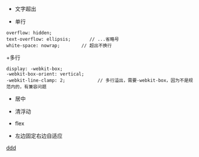- 文字超出

+ 单行

```
overflow: hidden;
text-overflow: ellipsis;       // ...省略号
white-space: nowrap;        // 超出不换行

```

+多行

```
display: -webkit-box;
-webkit-box-orient: vertical;
-webkit-line-clamp: 2;            // 多行溢出，需要-webkit-box，因为不是规范内的，有兼容问题
```


- 居中

- 清浮动

- flex

- 左边固定右边自适应





[ddd](https://mp.weixin.qq.com/s/DOSHry6HLYQk4o9V-DLMOQ)